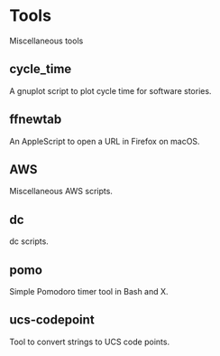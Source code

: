 # Tools
Miscellaneous tools

## cycle_time

A gnuplot script to plot cycle time for software stories.

## ffnewtab

An AppleScript to open a URL in Firefox on macOS.

## AWS

Miscellaneous AWS scripts.

## dc

dc scripts.

## pomo

Simple Pomodoro timer tool in Bash and X.

## ucs-codepoint

Tool to convert strings to UCS code points.
